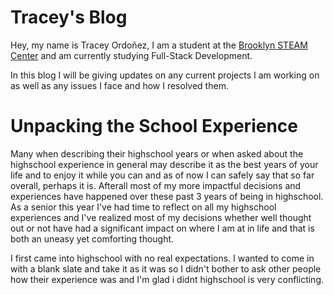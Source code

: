 # Tracey's Blog

Hey, my name is Tracey Ordoñez, I am a student at the [Brooklyn STEAM Center](https://brooklynsteamcenter.org/) and am currently studying Full-Stack Development.

In this blog I will be giving updates on any current projects I am working on as well as any issues I face and how I resolved them.

# Unpacking the School Experience

Many when describing their highschool years or when asked about the highschool experience in general may describe it as the best years of your life and to enjoy it while you can and as of now I can safely say that so far overall, perhaps it is. Afterall most of my more impactful decisions and experiences have happened over these past 3 years of being in highschool. As a senior this year I've had time to reflect on all my highschool experiences and I've realized most of my decisions whether well thought out or not have had a significant impact on where I am at in life and that is both an uneasy yet comforting thought.

I first came into highschool with no real expectations. I wanted to come in with a blank slate and take it as it was so I didn't bother to ask other people how their experience was and I'm glad i didnt highschool is very conflicting.
